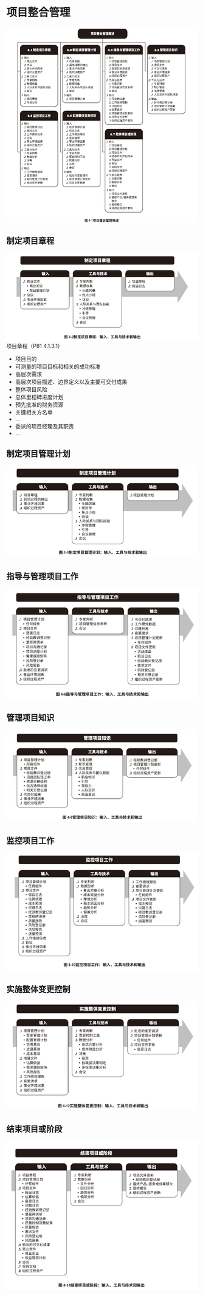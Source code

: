 # 项目整合管理
![](../../docs/img/pmbok/4.jpg)
## 制定项目章程
![制定项目章程](../../docs/img/pmbok/4.1.jpg)
项目章程（P81 4.1.3.1）
* 项目目的
* 可测量的项目目标和相关的成功标准
* 高层次需求
* 高层次项目描述、边界定义以及主要可交付成果
* 整体项目风险
* 总体里程碑进度计划
* 预先批准的财务资源
* 关键相关方名单
* ...
* 委派的项目经理及其职责
* ...
## 制定项目管理计划
![制定项目管理计划](../../docs/img/pmbok/4.2.jpg)
## 指导与管理项目工作
![指导与管理项目工作](../../docs/img/pmbok/4.3.jpg)
## 管理项目知识
![管理项目知识](../../docs/img/pmbok/4.4.jpg)
## 监控项目工作
![监控项目工作](../../docs/img/pmbok/4.5.jpg)
## 实施整体变更控制
![实施整体变更控制](../../docs/img/pmbok/4.6.jpg)
## 结束项目或阶段
![结束项目或阶段](../../docs/img/pmbok/4.7.jpg)
